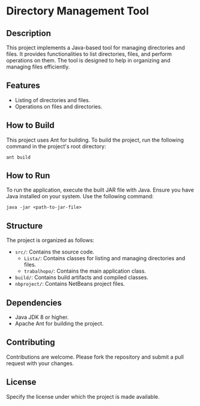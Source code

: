 
# Directory Management Tool

## Description
This project implements a Java-based tool for managing directories and files. It provides functionalities to list directories, files, and perform operations on them. The tool is designed to help in organizing and managing files efficiently.

## Features
- Listing of directories and files.
- Operations on files and directories.

## How to Build
This project uses Ant for building. To build the project, run the following command in the project's root directory:
```
ant build
```

## How to Run
To run the application, execute the built JAR file with Java. Ensure you have Java installed on your system. Use the following command:
```
java -jar <path-to-jar-file>
```

## Structure
The project is organized as follows:
- `src/`: Contains the source code.
  - `Lista/`: Contains classes for listing and managing directories and files.
  - `trabalhopo/`: Contains the main application class.
- `build/`: Contains build artifacts and compiled classes.
- `nbproject/`: Contains NetBeans project files.

## Dependencies
- Java JDK 8 or higher.
- Apache Ant for building the project.

## Contributing
Contributions are welcome. Please fork the repository and submit a pull request with your changes.

## License
Specify the license under which the project is made available.
